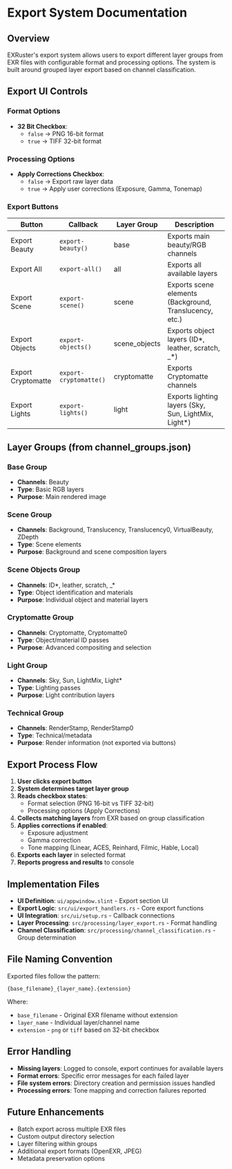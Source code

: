# Export System Documentation

## Overview

EXRuster's export system allows users to export different layer groups from EXR files with configurable format and processing options. The system is built around grouped layer export based on channel classification.

## Export UI Controls

### Format Options
- **32 Bit Checkbox**: 
  - `false` → PNG 16-bit format
  - `true` → TIFF 32-bit format

### Processing Options  
- **Apply Corrections Checkbox**:
  - `false` → Export raw layer data
  - `true` → Apply user corrections (Exposure, Gamma, Tonemap)

### Export Buttons

| Button | Callback | Layer Group | Description |
|--------|----------|-------------|-------------|
| Export Beauty | `export-beauty()` | base | Exports main beauty/RGB channels |
| Export All | `export-all()` | all | Exports all available layers |  
| Export Scene | `export-scene()` | scene | Exports scene elements (Background, Translucency, etc.) |
| Export Objects | `export-objects()` | scene_objects | Exports object layers (ID*, leather, scratch, _*) |
| Export Cryptomatte | `export-cryptomatte()` | cryptomatte | Exports Cryptomatte channels |
| Export Lights | `export-lights()` | light | Exports lighting layers (Sky, Sun, LightMix, Light*) |

## Layer Groups (from channel_groups.json)

### Base Group
- **Channels**: Beauty
- **Type**: Basic RGB layers
- **Purpose**: Main rendered image

### Scene Group  
- **Channels**: Background, Translucency, Translucency0, VirtualBeauty, ZDepth
- **Type**: Scene elements
- **Purpose**: Background and scene composition layers

### Scene Objects Group
- **Channels**: ID*, leather, scratch, _*
- **Type**: Object identification and materials
- **Purpose**: Individual object and material layers

### Cryptomatte Group
- **Channels**: Cryptomatte, Cryptomatte0  
- **Type**: Object/material ID passes
- **Purpose**: Advanced compositing and selection

### Light Group
- **Channels**: Sky, Sun, LightMix, Light*
- **Type**: Lighting passes
- **Purpose**: Light contribution layers

### Technical Group
- **Channels**: RenderStamp, RenderStamp0
- **Type**: Technical/metadata
- **Purpose**: Render information (not exported via buttons)

## Export Process Flow

1. **User clicks export button**
2. **System determines target layer group**
3. **Reads checkbox states**:
   - Format selection (PNG 16-bit vs TIFF 32-bit)
   - Processing options (Apply Corrections)
4. **Collects matching layers** from EXR based on group classification
5. **Applies corrections if enabled**:
   - Exposure adjustment
   - Gamma correction  
   - Tone mapping (Linear, ACES, Reinhard, Filmic, Hable, Local)
6. **Exports each layer** in selected format
7. **Reports progress and results** to console

## Implementation Files

- **UI Definition**: `ui/appwindow.slint` - Export section UI
- **Export Logic**: `src/ui/export_handlers.rs` - Core export functions  
- **UI Integration**: `src/ui/setup.rs` - Callback connections
- **Layer Processing**: `src/processing/layer_export.rs` - Format handling
- **Channel Classification**: `src/processing/channel_classification.rs` - Group determination

## File Naming Convention

Exported files follow the pattern:
```
{base_filename}_{layer_name}.{extension}
```

Where:
- `base_filename` - Original EXR filename without extension
- `layer_name` - Individual layer/channel name
- `extension` - `png` or `tiff` based on 32-bit checkbox

## Error Handling

- **Missing layers**: Logged to console, export continues for available layers
- **Format errors**: Specific error messages for each failed layer
- **File system errors**: Directory creation and permission issues handled
- **Processing errors**: Tone mapping and correction failures reported

## Future Enhancements

- Batch export across multiple EXR files
- Custom output directory selection
- Layer filtering within groups  
- Additional export formats (OpenEXR, JPEG)
- Metadata preservation options